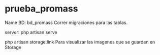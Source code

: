 # prueba_promass

Name BD: bd_promass
Correr migraciones para las tablas.

server: php artisan serve

php artisan storage:link
Para visualizar las imagenes que se guardan en Storage